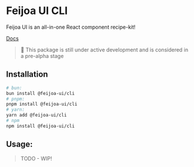 # Feijoa UI CLI

Feijoa UI is an all-in-one React component recipe-kit!

[Docs](https://feijoa-ui.vercel.app)

> 🚧 This package is still under active development and is considered in a
> pre-alpha stage

## Installation

```sh
# bun:
bun install @feijoa-ui/cli
# pnpm:
pnpm install @feijoa-ui/cli
# yarn:
yarn add @feijoa-ui/cli
# npm
npm install @feijoa-ui/cli
```

## Usage:

> TODO - WIP!
